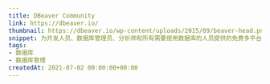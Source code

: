 ```yaml
---
title: DBeaver Community
link: https://dbeaver.io/
thumbnail: https://dbeaver.io/wp-content/uploads/2015/09/beaver-head.png
snippet: 为开发人员、数据库管理员、分析师和所有需要使用数据库的人员提供的免费多平台数据库工具。
tags:
- 数据库
- 数据库管理
createdAt: 2021-07-02 00:00:00+00:00
---
```

